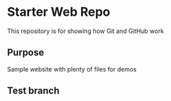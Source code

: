 # Starter Web Repo

This repository is for showing how Git and GitHub work

## Purpose

Sample website with plenty of files for demos

## Test branch